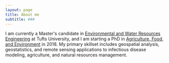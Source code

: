 ```yaml
---
layout: page
title: About me
subtitle: ###
---
```


I am currently a Master's candidate in [Environmental and Water Resources Engineering](https://www.engineering.tufts.edu/cee) at Tufts University, and I am starting a PhD in [Agriculture, Food, and Environment](https://www.nutrition.tufts.edu) in 2018. My primary skillset includes geospatial analysis, geostatistics, and remote sensing applications to infectious disease modeling, agriculture, and natural resources management. 

